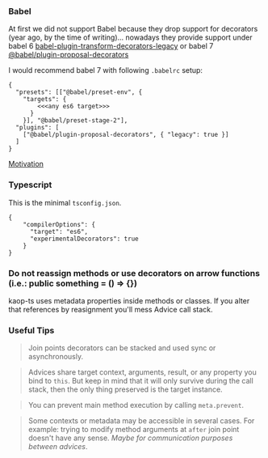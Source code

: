 ### Babel

At first we did not support Babel because they drop support for decorators (year ago, by the time of writing)... nowadays they provide support under babel 6 [babel-plugin-transform-decorators-legacy](https://www.npmjs.com/package/babel-plugin-transform-decorators-legacy) or babel 7 [@babel/plugin-proposal-decorators](https://www.npmjs.com/package/@babel/plugin-proposal-decorators)

I would recommend babel 7 with following `.babelrc` setup:

```
{
  "presets": [["@babel/preset-env", {
    "targets": {
        <<<any es6 target>>>
      }
    }], "@babel/preset-stage-2"],
  "plugins": [
    ["@babel/plugin-proposal-decorators", { "legacy": true }]
  ]
}
```
[Motivation](https://github.com/k1r0s/kaop-ts/issues/9)

### Typescript

This is the minimal `tsconfig.json`.

```
{
    "compilerOptions": {
      "target": "es6",
      "experimentalDecorators": true
    }
}
```

###  Do not reassign methods or use decorators on arrow functions (i.e.: public something = () => {})

kaop-ts uses metadata properties inside methods or classes. If you alter that references by reasignment you'll mess Advice call stack.

### Useful Tips

> Join points decorators can be stacked and used sync or asynchronously.

> Advices share target context, arguments, result, or any property you bind to `this`. But keep in mind that it will only survive during the call stack, then the only thing preserved is the target instance.

> You can prevent main method execution by calling `meta.prevent`.

> Some contexts or metadata may be accessible in several cases. For example: trying to modify method arguments at `after` join point doesn't have any sense. *Maybe for communication purposes between advices*.

